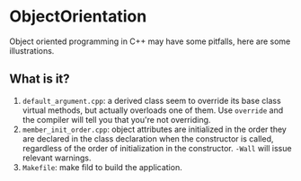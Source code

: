 # ObjectOrientation

Object oriented programming in C++ may have some pitfalls, here are some
illustrations.

## What is it?

  1. `default_argument.cpp`: a derived class seem to override its base class
    virtual methods, but actually overloads one of them.  Use `override` and
    the compiler will tell you that you're not overriding.
  1. `member_init_order.cpp`: object attributes are initialized in the order
    they are declared in the class declaration when the constructor is
    called, regardless of the order of initialization in the constructor.
    `-Wall` will issue relevant warnings.
  1. `Makefile`: make fild to build the application.
